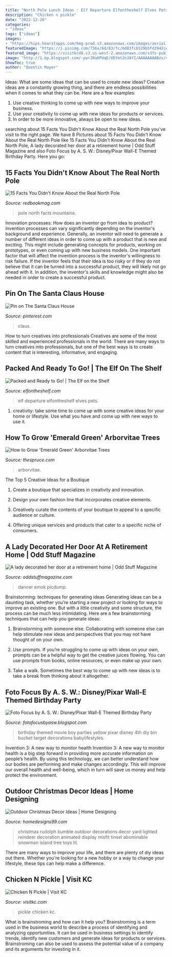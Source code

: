 ```yaml
---
title: "North Pole Lunch Ideas : Elf Departure Elfontheshelf Elves Pets"
description: "Chicken n pickle"
date: "2022-12-20"
categories:
- "ideas"
tags: ["ideas"]
images:
- "https://hips.hearstapps.com/hmg-prod.s3.amazonaws.com/images/aerial-view-of-snowcapped-mountains-against-sky-royalty-free-image-1575402338.jpg?crop=1.00xw:0.891xh;0.00142xw,0.109xh&amp;resize=1200:*"
featuredImage: "https://i.pinimg.com/736x/6d/83/fc/6d83fcb529b5fd2942ce099bbd9809c5.jpg"
featured_image: "https://visitkcd8.s3.us-west-2.amazonaws.com/s3fs-public/styles/slider_850x400_/public/3943f457-32d5-4fe0-ae97-342dcd336ff1.jpg?itok=Z6rjMaux"
image: "http://1.bp.blogspot.com/-pwrJ0aKPUqE/UEYmt2nJAYI/AAAAAAAABzs/4mj8-dl-p28/s1600/ASW_3015.JPG"
ShowToc: true
author: "Quentin Mayer"
---
```



Ideas: What are some ideas that can be used to create new ideas?
Creative ideas are a constantly growing thing, and there are endless possibilities when it comes to what they can be. Here are a few examples:
1. Use creative thinking to come up with new ways to improve your business.
2. Use your creativity to come up with new ideas for products or services.
3. In order to be more innovative, always be open to new ideas.

	

		
searching about 15 Facts You Didn&#039;t Know About the Real North Pole you've visit to the right page. We have 8 Pictures about 15 Facts You Didn&#039;t Know About the Real North Pole like 15 Facts You Didn&#039;t Know About the Real North Pole, A lady decorated her door at a retirement home | Odd Stuff Magazine and also Foto Focus by A. S. W.: Disney/Pixar Wall-E Themed Birthday Party. Here you go:
		
    
## 15 Facts You Didn&#039;t Know About The Real North Pole

<img loading=lazy src="https://hips.hearstapps.com/hmg-prod.s3.amazonaws.com/images/aerial-view-of-snowcapped-mountains-against-sky-royalty-free-image-1575402338.jpg?crop=1.00xw:0.891xh;0.00142xw,0.109xh&amp;resize=1200:*" onerror="this.onerror=null;this.src='https://tse1.mm.bing.net/th?id=OIP.4KUTS-c0yZv58K-2Wsr0NQHaDt&amp;pid=15.1';" alt="15 Facts You Didn&#039;t Know About the Real North Pole">

_Source: redbookmag.com_

>pole north facts mountains. 

	

Innovation processes: How does an inventor go from idea to product?
Invention processes can vary significantly depending on the inventor's background and experience. Generally, an inventor will need to generate a number of different ideas in order to come up with a product that is new and exciting. This might include generating concepts for products, working on prototypes, or even coming up with new business models.
One important factor that will affect the invention process is the inventor's willingness to risk failure. If the inventor feels that their idea is too risky or if they do not believe that it can be turned into a successful product, they will likely not go ahead with it. In addition, the inventor's skills and knowledge might also be needed in order to create a successful product.

    
## Pin On The Santa Claus House

<img loading=lazy src="https://i.pinimg.com/736x/6d/83/fc/6d83fcb529b5fd2942ce099bbd9809c5.jpg" onerror="this.onerror=null;this.src='https://tse1.mm.bing.net/th?id=OIP.fKX_1paQecGlS4Ft3frZngHaLG&amp;pid=15.1';" alt="Pin on The Santa Claus House">

_Source: pinterest.com_

>claus. 

	

How to turn creatives into professionals
Creatives are some of the most skilled and experienced professionals in the world. There are many ways to turn creatives into professionals, but one of the best ways is to create content that is interesting, informative, and engaging.

    
## Packed And Ready To Go! | The Elf On The Shelf

<img loading=lazy src="https://media.elfontheshelf.com/wp-content/uploads/2020/10/2018-12-22-3-idea_0.jpg" onerror="this.onerror=null;this.src='https://tse4.mm.bing.net/th?id=OIP.Hc2KGr02iadZumeFAX8IhAHaHa&amp;pid=15.1';" alt="Packed and Ready to Go! | The Elf on the Shelf">

_Source: elfontheshelf.com_

>elf departure elfontheshelf elves pets. 

	

1. creativity: take some time to come up with some creative ideas for your home or lifestyle. Use what you have and come up with new ways to use it.

    
## How To Grow &#039;Emerald Green&#039; Arborvitae Trees

<img loading=lazy src="https://fthmb.tqn.com/1pErYATsc9Cf6rfRT7Nmn6hUsMs=/2121x1414/filters:fill(auto,1)/Emerald-Green-arborvitae-big-59483ba13df78c537bb3a6bd.jpg" onerror="this.onerror=null;this.src='https://tse1.mm.bing.net/th?id=OIP.82SO6EisH0vxPDuPadxnmgHaE8&amp;pid=15.1';" alt="How to Grow &#039;Emerald Green&#039; Arborvitae Trees">

_Source: thespruce.com_

>arborvitae. 

	

The Top 5 Creative Ideas for a Boutique
1. Create a boutique that specializes in creativity and innovation.
2. Design your own fashion line that incorporates creative elements.

3. Creatively curate the contents of your boutique to appeal to a specific audience or culture.

4. Offering unique services and products that cater to a specific niche of consumers.


    
## A Lady Decorated Her Door At A Retirement Home | Odd Stuff Magazine

<img loading=lazy src="https://oddstuffmagazine.com/wp-content/uploads/2017/12/North-pole-dancer-650x863.jpg" onerror="this.onerror=null;this.src='https://tse4.mm.bing.net/th?id=OIP.W-dr8gnXSex3K4YL0bzCRAHaJ1&amp;pid=15.1';" alt="A lady decorated her door at a retirement home | Odd Stuff Magazine">

_Source: oddstuffmagazine.com_

>dancer emok picdump. 

	

Brainstorming: techniques for generating ideas
Generating ideas can be a daunting task, whether you’re starting a new project or looking for ways to improve an existing one. But with a little creativity and some structure, the process can be much less intimidating.
Here are a few brainstorming techniques that can help you generate ideas:

1. Brainstorming with someone else. Collaborating with someone else can help stimulate new ideas and perspectives that you may not have thought of on your own.

2. Use prompts. If you’re struggling to come up with ideas on your own, prompts can be a helpful way to get the creative juices flowing. You can use prompts from books, online resources, or even make up your own.

3. Take a walk. Sometimes the best way to come up with new ideas is to take a break from thinking about it altogether.

    
## Foto Focus By A. S. W.: Disney/Pixar Wall-E Themed Birthday Party

<img loading=lazy src="http://1.bp.blogspot.com/-pwrJ0aKPUqE/UEYmt2nJAYI/AAAAAAAABzs/4mj8-dl-p28/s1600/ASW_3015.JPG" onerror="this.onerror=null;this.src='https://tse3.mm.bing.net/th?id=OIP.jIb_jk9n8GQq6tekkpwO4gHaLL&amp;pid=15.1';" alt="Foto Focus by A. S. W.: Disney/Pixar Wall-E Themed Birthday Party">

_Source: fotofocusbyasw.blogspot.com_

>birthday themed movie boy parties yellow pixar disney 4th diy bin bucket target decorations babylifestyles. 

	

Invention 3: A new way to monitor health
Invention 3: A new way to monitor health is a big step forward in providing more accurate information on people’s health. By using this technology, we can better understand how our bodies are performing and make changes accordingly. This will improve our overall health and well-being, which in turn will save us money and help protect the environment.

    
## Outdoor Christmas Decor Ideas | Home Designing

<img loading=lazy src="http://homedesigns99.com/wp/wp-content/uploads/2013/11/Rudolph-Bumble-Outdoor-Christmas-Decor.jpg" onerror="this.onerror=null;this.src='https://tse2.mm.bing.net/th?id=OIP.MAY6W-QE3SijV2TpkpLhawHaHa&amp;pid=15.1';" alt="Outdoor Christmas Decor Ideas | Home Designing">

_Source: homedesigns99.com_

>christmas rudolph bumble outdoor decorations decor yard lighted reindeer decoration animated display misfit tinsel abominable snowman island tree toys lit. 

	

There are many ways to improve your life, and there are plenty of diy ideas out there. Whether you're looking for a new hobby or a way to change your lifestyle, these tips can help make a difference.

    
## Chicken N Pickle | Visit KC

<img loading=lazy src="https://visitkcd8.s3.us-west-2.amazonaws.com/s3fs-public/styles/slider_850x400_/public/3943f457-32d5-4fe0-ae97-342dcd336ff1.jpg?itok=Z6rjMaux" onerror="this.onerror=null;this.src='https://tse1.mm.bing.net/th?id=OIP.CG8aNk4lVw-WKquuCZ7JZgHaDf&amp;pid=15.1';" alt="Chicken N Pickle | Visit KC">

_Source: visitkc.com_

>pickle chicken kc. 

	

What is brainstroming and how can it help you?
Brainstroming is a term used in the business world to describe a process of identifying and analyzing opportunities. It can be used in business settings to identify trends, identify new customers and generate ideas for products or services. Brainstroming can also be used to assess the potential value of a company and its arguments for investing in it.

